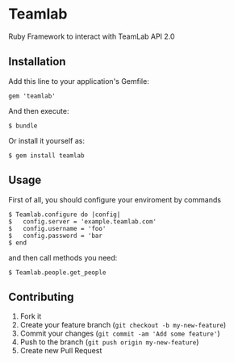 # Teamlab

Ruby Framework to interact with TeamLab API 2.0

## Installation

Add this line to your application's Gemfile:

    gem 'teamlab'

And then execute:

    $ bundle

Or install it yourself as:

    $ gem install teamlab

## Usage

First of all, you should configure your enviroment by commands

    $ Teamlab.configure do |config|
    $   config.server = 'example.teamlab.com'
    $   config.username = 'foo'
    $   config.password = 'bar
    $ end

and then call methods you need:

    $ Teamlab.people.get_people


## Contributing

1. Fork it
2. Create your feature branch (`git checkout -b my-new-feature`)
3. Commit your changes (`git commit -am 'Add some feature'`)
4. Push to the branch (`git push origin my-new-feature`)
5. Create new Pull Request
